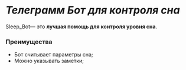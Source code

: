 # ___Телеграмм Бот для контроля сна___<br>


Sleep_Bot— это **лучшая помощь для контроля уровня сна**.


### Преимущества

- Бот считывает параметры сна;
- Можно указывать заметки;
